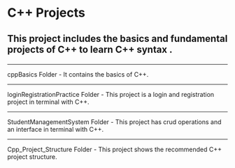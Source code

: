 # C++ Projects

## <p>This project includes the basics and fundamental projects of C++ to learn C++ syntax .</p>

---

<p>cppBasics Folder - It contains the basics of C++.</p>

---

<p>loginRegistrationPractice Folder - This project is a login and registration project in terminal with C++.</p>

---

<p>StudentManagementSystem Folder - This project has crud operations and an interface in terminal with C++.</p>

---

<p>Cpp_Project_Structure Folder - This project shows the recommended C++ project structure. </p>
